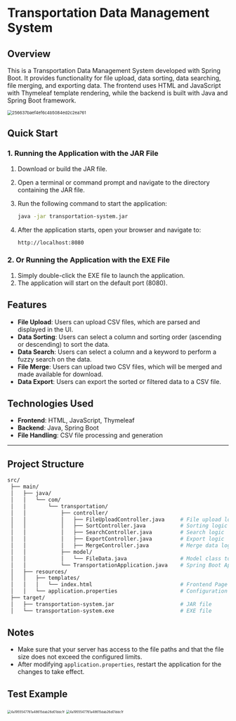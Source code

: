 # Transportation Data Management System

## Overview

This is a Transportation Data Management System developed with Spring Boot. It provides functionality for file upload, data sorting, data searching, file merging, and exporting data. The frontend uses HTML and JavaScript with Thymeleaf template rendering, while the backend is built with Java and Spring Boot framework.

<img src="https://raw.githubusercontent.com/ToSniperSam/Transportation-Demo/refs/heads/main/fig/Overview.png" alt="256637baef4ef6c4b5084ed2c2ea761" style="zoom:67%;" />



## Quick Start

### 1. Running the Application with the JAR File

1. Download or build the JAR file.

2. Open a terminal or command prompt and navigate to the directory containing the JAR file.

3. Run the following command to start the application:

   ```bash
   java -jar transportation-system.jar
   ```

4. After the application starts, open your browser and navigate to:

   ```arduino
   http://localhost:8080
   ```

### 2. Or Running the Application with the EXE File

1. Simply double-click the EXE file to launch the application.
2. The application will start on the default port (8080).



## Features

- **File Upload**: Users can upload CSV files, which are parsed and displayed in the UI.
- **Data Sorting**: Users can select a column and sorting order (ascending or descending) to sort the data.
- **Data Search**: Users can select a column and a keyword to perform a fuzzy search on the data.
- **File Merge**: Users can upload two CSV files, which will be merged and made available for download.
- **Data Export**: Users can export the sorted or filtered data to a CSV file.



## Technologies Used

- **Frontend**: HTML, JavaScript, Thymeleaf
- **Backend**: Java, Spring Boot
- **File Handling**: CSV file processing and generation

------



## Project Structure

```bash
src/
 ├── main/
 │   ├── java/
 │   │   └── com/
 │   │       └── transportation/
 │   │           ├── controller/
 │   │           │   ├── FileUploadController.java     # File upload logic
 │   │           │   ├── SortController.java           # Sorting logic
 │   │           │   ├── SearchController.java         # Search logic
 │   │           │   ├── ExportController.java         # Export logic
 │   │           │   ├── MergeController.java          # Merge data logic
 │   │           ├── model/
 │   │           │   └── FileData.java                 # Model class to store file data
 │   │           └── TransportationApplication.java    # Spring Boot Application class
 │   ├── resources/
 │   │   ├── templates/
 │   │   │   └── index.html                            # Frontend Page
 │   │   └── application.properties                    # Configuration File
 ├── target/
 │   ├── transportation-system.jar                     # JAR file
 │   └── transportation-system.exe                     # EXE file
```




## Notes

- Make sure that your server has access to the file paths and that the file size does not exceed the configured limits.
- After modifying `application.properties`, restart the application for the changes to take effect.



## Test Example

<img src="https://raw.githubusercontent.com/ToSniperSam/Transportation-Demo/refs/heads/main/fig/Search.png" alt="4a1955547761a48615dab26d01ddc1f" style="zoom:50%;" />
<img src="https://raw.githubusercontent.com/ToSniperSam/Transportation-Demo/refs/heads/main/fig/Merge.png" alt="4a1955547761a48615dab26d01ddc1f" style="zoom:50%;" />
